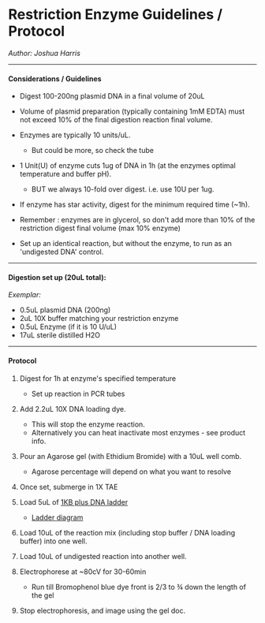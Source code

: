 # Restriction Enzyme Guidelines / Protocol

*Author: Joshua Harris*

------------------------------------------
#### Considerations / Guidelines

- Digest 100-200ng plasmid DNA in a final volume of 20uL

- Volume of plasmid preparation (typically containing 1mM EDTA) must not exceed 10% of the final digestion reaction final volume.

- Enzymes are typically 10 units/uL.
  - But could be more, so check the tube

- 1 Unit(U) of enzyme cuts 1ug of DNA in 1h (at the enzymes optimal temperature and buffer pH).
  - BUT we always 10-fold over digest.  i.e. use 10U per 1ug.

- If enzyme has star activity, digest for the minimum required time (~1h).

- Remember : enzymes are in glycerol, so don't add more than 10% of the restriction digest final volume (max 10% enzyme)

- Set up an identical reaction, but without the enzyme, to run as an 'undigested DNA' control.

-------------------------------------------------

#### Digestion set up (20uL total):  
*Exemplar:*

- 0.5uL plasmid DNA (200ng)
- 2uL 10X buffer matching your restriction enzyme
- 0.5uL Enzyme (if it is 10 U/uL)
- 17uL sterile distilled H2O

-------------------------------------------------

#### Protocol

1. Digest for 1h at enzyme's specified temperature
   - Set up reaction in PCR tubes


1. Add 2.2uL 10X DNA loading dye.  
   - This will stop the enzyme reaction.
   - Alternatively you can heat inactivate most enzymes - see product info.

1. Pour an Agarose gel (with Ethidium Bromide) with a 10uL well comb.
   - Agarose percentage will depend on what you want to resolve

1. Once set, submerge in 1X TAE

1. Load 5uL of [1KB plus DNA ladder](https://www.thermofisher.com/order/catalog/product/10787018)
   - [Ladder diagram](https://assets.thermofisher.com/TFS-Assets/BID/figures/10787018_10787026_Data.jpg-650.jpg)

1. Load 10uL of the reaction mix (including stop buffer / DNA loading buffer) into one well.

1. Load 10uL of undigested reaction into another well.

1. Electrophorese at ~80cV for 30-60min
   - Run till Bromophenol blue dye front is 2/3 to ¾ down the length of the gel

1. Stop electrophoresis, and image using the gel doc.
